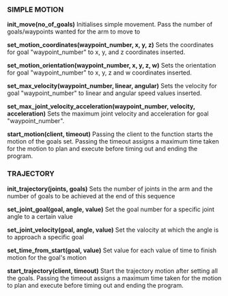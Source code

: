 ### SIMPLE MOTION ###

**init_move(no_of_goals)**
Initialises simple movement. Pass the number of goals/waypoints wanted for the arm to move to

**set_motion_coordinates(waypoint_number, x, y, z)**
Sets the coordinates for goal "waypoint_number" to x, y, and z coordinates inserted.

**set_motion_orientation(waypoint_number, x, y, z, w)**
Sets the orientation for goal "waypoint_number" to x, y, z and w coordinates inserted.


**set_max_velocity(waypoint_number, linear, angular)**
Sets the velocity for goal "waypoint_number" to linear and angular speed values inserted.

**set_max_joint_velocity_acceleration(waypoint_number, velocity, acceleration)**
Sets the maximum joint velocity and acceleration for goal "waypoint_number".


**start_motion(client, timeout)**
Passing the client to the function starts the motion of the goals set. Passing the timeout assigns a maximum time taken for the motion to plan and execute before timing out and ending the program.


### TRAJECTORY ###

**init_trajectory(joints, goals)**
Sets the number of joints in the arm and the number of goals to be achieved at the end of this sequence

**set_joint_goal(goal, angle, value)**
Set the goal number for a specific joint angle to a certain value

**set_joint_velocity(goal, angle, value)**
Set the valocity at which the angle is to approach a specific goal

**set_time_from_start(goal, value)**
Set value for each value of time to finish motion for the goal's motion

**start_trajectory(client, timeout)**
Start the trajectory motion after setting all the goals. Passing the timeout assigns a maximum time taken for the motion to plan and execute before timing out and ending the program.
